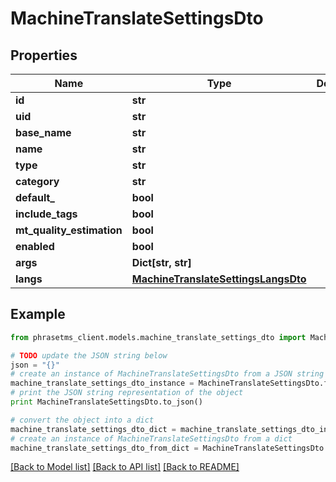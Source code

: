 # MachineTranslateSettingsDto

## Properties

| Name                      | Type                                                                        | Description | Notes      |
| ------------------------- | --------------------------------------------------------------------------- | ----------- | ---------- |
| **id**                    | **str**                                                                     |             | [optional] |
| **uid**                   | **str**                                                                     |             | [optional] |
| **base_name**             | **str**                                                                     |             | [optional] |
| **name**                  | **str**                                                                     |             | [optional] |
| **type**                  | **str**                                                                     |             | [optional] |
| **category**              | **str**                                                                     |             | [optional] |
| **default\_**             | **bool**                                                                    |             | [optional] |
| **include_tags**          | **bool**                                                                    |             | [optional] |
| **mt_quality_estimation** | **bool**                                                                    |             | [optional] |
| **enabled**               | **bool**                                                                    |             | [optional] |
| **args**                  | **Dict[str, str]**                                                          |             | [optional] |
| **langs**                 | [**MachineTranslateSettingsLangsDto**](MachineTranslateSettingsLangsDto.md) |             | [optional] |

## Example

```python
from phrasetms_client.models.machine_translate_settings_dto import MachineTranslateSettingsDto

# TODO update the JSON string below
json = "{}"
# create an instance of MachineTranslateSettingsDto from a JSON string
machine_translate_settings_dto_instance = MachineTranslateSettingsDto.from_json(json)
# print the JSON string representation of the object
print MachineTranslateSettingsDto.to_json()

# convert the object into a dict
machine_translate_settings_dto_dict = machine_translate_settings_dto_instance.to_dict()
# create an instance of MachineTranslateSettingsDto from a dict
machine_translate_settings_dto_from_dict = MachineTranslateSettingsDto.from_dict(machine_translate_settings_dto_dict)
```

[[Back to Model list]](../README.md#documentation-for-models) [[Back to API list]](../README.md#documentation-for-api-endpoints) [[Back to README]](../README.md)
